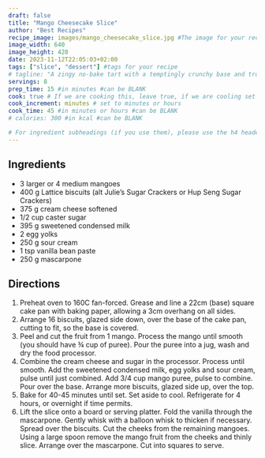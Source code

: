 ```yaml
---
draft: false
title: "Mango Cheesecake Slice"
author: "Best Recipes"
recipe_image: images/mango_cheesecake_slice.jpg #The image for your recipe
image_width: 640
image_height: 428
date: 2023-11-12T22:05:03+02:00
tags: ["slice", "dessert"] #tags for your recipe
# tagline: "A zingy no-bake tart with a temptingly crunchy base and tropical mango and lime filling"
servings: 8
prep_time: 15 #in minutes #can be BLANK
cook: true # If we are cooking this, leave true, if we are cooling set to false
cook_increment: minutes # set to minutes or hours
cook_time: 45 #in minutes or hours #can be BLANK
# calories: 300 #in kcal #can be BLANK

# For ingredient subheadings (if you use them), please use the h4 header.  For print view I have those elements targeted
---
```



## Ingredients

- 3 larger or 4 medium mangoes
- 400 g Lattice biscuits (alt Julie’s Sugar Crackers or Hup Seng Sugar Crackers)
- 375 g cream cheese softened
- 1/2 cup caster sugar
- 395 g sweetened condensed milk
- 2 egg yolks
- 250 g sour cream
- 1 tsp vanilla bean paste
- 250 g mascarpone

## Directions

1. Preheat oven to 160C fan-forced. Grease and line a 22cm (base) square cake pan with baking paper, allowing a 3cm overhang on all sides.
2. Arrange 16 biscuits, glazed side down, over the base of the cake pan, cutting to fit, so the base is covered.
3. Peel and cut the fruit from 1 mango. Process the mango until smooth (you should have ¾ cup of puree). Pour the puree into a jug, wash and dry the food processor.
4. Combine the cream cheese and sugar in the processor. Process until smooth. Add the sweetened condensed milk, egg yolks and sour cream, pulse until just combined. Add 3/4 cup mango puree, pulse to combine. Pour over the base. Arrange more biscuits, glazed side up, over the top.
5. Bake for 40-45 minutes until set. Set aside to cool. Refrigerate for 4 hours, or overnight if time permits.
6. Lift the slice onto a board or serving platter. Fold the vanilla through the mascarpone. Gently whisk with a balloon whisk to thicken if necessary. Spread over the biscuits. Cut the cheeks from the remaining mangoes. Using a large spoon remove the mango fruit from the cheeks and thinly slice. Arrange over the mascarpone. Cut into squares to serve.
